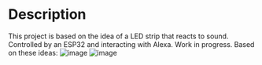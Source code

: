 # Description
This project is based on the idea of a LED strip that reacts to sound. Controlled by an ESP32 and interacting with Alexa. Work in progress. Based on these ideas:
![image](https://github.com/user-attachments/assets/b22e487a-5255-427f-a391-0ead06b2bef4)
![image](https://github.com/user-attachments/assets/6c8991f4-eb7d-4d5e-8e38-34c4af0f4008)

